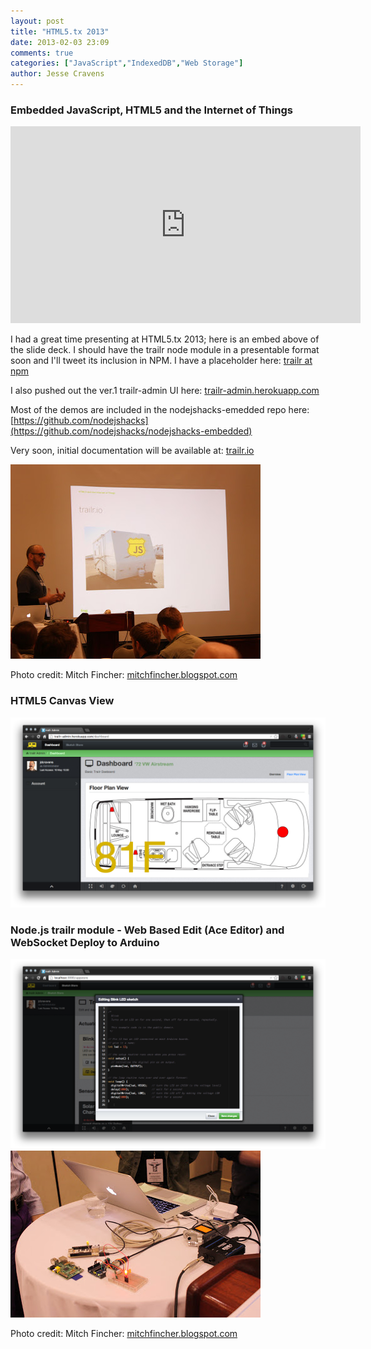 ```yaml
---
layout: post
title: "HTML5.tx 2013"
date: 2013-02-03 23:09
comments: true
categories: ["JavaScript","IndexedDB","Web Storage"]
author: Jesse Cravens
---
```


### Embedded JavaScript, HTML5 and the Internet of Things

<iframe width="560" height="315" src="http://www.youtube.com/embed/H00_BGRkBRM" frameborder="0" allowfullscreen></iframe>

<script async class="speakerdeck-embed" data-slide="46" data-id="92b31ab050b501308fcd1231381d555c" data-ratio="1.2994923857868" src="//speakerdeck.com/assets/embed.js"></script>

I had a great time presenting at HTML5.tx 2013; here is an embed above of the slide deck. I should have the trailr node module in a presentable format soon and I'll tweet its inclusion in NPM. I have a placeholder here: [trailr at npm](https://npmjs.org/package/trailr)

I also pushed out the ver.1 trailr-admin UI here: [trailr-admin.herokuapp.com](http://trailr-admin.herokuapp.com/dashboard)

Most of the demos are included in the nodejshacks-emedded repo here: [https://github.com/nodejshacks](https://github.com/nodejshacks/nodejshacks-embedded)

Very soon, initial documentation will be available at: [trailr.io](http://trailr.io)

<img class="" alt=""  src="/images/html5tx2013/embedded.jpg">

Photo credit: Mitch Fincher: [mitchfincher.blogspot.com](http://mitchfincher.blogspot.com/2013/02/pictures-from-html5tx-2013-in-austin-tx.html)

### HTML5 Canvas View

<img class="" alt=""  src="/images/html5tx2013/dash.png">

### Node.js trailr module - Web Based Edit (Ace Editor) and WebSocket Deploy to Arduino

<img class="" alt=""  src="/images/html5tx2013/edit.png">

<img class="" alt=""  src="/images/html5tx2013/embedded2.JPG">

Photo credit: Mitch Fincher: [mitchfincher.blogspot.com](http://mitchfincher.blogspot.com/2013/02/pictures-from-html5tx-2013-in-austin-tx.html)
